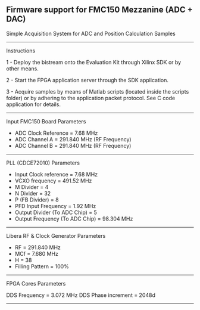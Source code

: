 ## Firmware support for FMC150 Mezzanine (ADC + DAC) 
 
 
 
 
 Simple Acquisition System for ADC and Position Calculation Samples

-----------------------------------------------------------------------

 Instructions

 1 - Deploy the bistream onto the Evaluation Kit through Xilinx SDK or
		by other means.

 2 - Start the FPGA application server through the SDK application.

 3 - Acquire samples by means of Matlab scripts (located inside the 
		scripts folder) or by adhering to the application packet protocol. 
		See C code application for details.
	
-----------------------------------------------------------------------

 Input FMC150 Board Parameters

 - ADC Clock Reference = 7.68 MHz
 - ADC Channel A = 291.840 MHz (RF Frequency)
 - ADC Channel B = 291.840 MHz (RF Frequency)
 
-----------------------------------------------------------------------

 PLL (CDCE72010) Parameters

 - Input Clock reference = 7.68 MHz
 - VCXO frequency = 491.52 MHz
 - M Divider = 4
 - N Divider = 32
 - P (FB Divider) = 8
 - PFD Input Frequency = 1.92 MHz
 - Output Divider (To ADC Chip) = 5
 - Output Frequency (To ADC Chip) = 98.304 MHz
 
-----------------------------------------------------------------------

 Libera RF & Clock Generator Parameters

 - RF = 291.840 MHz
 - MCf = 7.680 MHz
 - H = 38
 - Filling Pattern = 100%
 
-----------------------------------------------------------------------

 FPGA Cores Parameters
 
 DDS Frequency = 3.072 MHz 
 DDS Phase increment = 2048d
 
-----------------------------------------------------------------------

	
